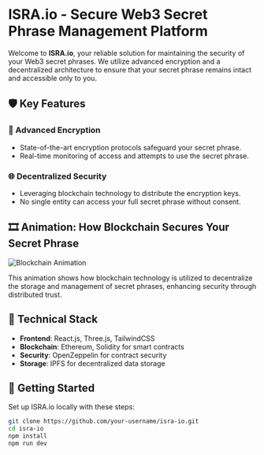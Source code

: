 # ISRA.io - Secure Web3 Secret Phrase Management Platform


Welcome to **ISRA.io**, your reliable solution for maintaining the security of your Web3 secret phrases. We utilize advanced encryption and a decentralized architecture to ensure that your secret phrase remains intact and accessible only to you.

## 🛡️ Key Features

### 🔐 Advanced Encryption
- State-of-the-art encryption protocols safeguard your secret phrase.
- Real-time monitoring of access and attempts to use the secret phrase.

### 🌐 Decentralized Security
- Leveraging blockchain technology to distribute the encryption keys.
- No single entity can access your full secret phrase without consent.

## 🎞️ Animation: How Blockchain Secures Your Secret Phrase

![Blockchain Animation](https://your-gif-url.com/blockchain-animation.gif)

This animation shows how blockchain technology is utilized to decentralize the storage and management of secret phrases, enhancing security through distributed trust.

## 🧰 Technical Stack

- **Frontend**: React.js, Three.js, TailwindCSS
- **Blockchain**: Ethereum, Solidity for smart contracts
- **Security**: OpenZeppelin for contract security
- **Storage**: IPFS for decentralized data storage

## 🚀 Getting Started

Set up ISRA.io locally with these steps:

```bash
git clone https://github.com/your-username/isra-io.git
cd isra-io
npm install
npm run dev
